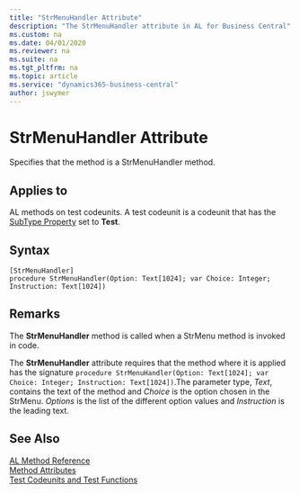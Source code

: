 ```yaml
---
title: "StrMenuHandler Attribute"
description: "The StrMenuHandler attribute in AL for Business Central"
ms.custom: na
ms.date: 04/01/2020
ms.reviewer: na
ms.suite: na
ms.tgt_pltfrm: na
ms.topic: article
ms.service: "dynamics365-business-central"
author: jswymer
---
```


# StrMenuHandler Attribute

Specifies that the method is a StrMenuHandler method.

## Applies to  
AL methods on test codeunits. A test codeunit is a codeunit that has the [SubType Property](../properties/devenv-subtype-property.md) set to **Test**. 

## Syntax  
  
```  
[StrMenuHandler]
procedure StrMenuHandler(Option: Text[1024]; var Choice: Integer; Instruction: Text[1024])
```    

## Remarks

The **StrMenuHandler** method is called when a StrMenu method is invoked in code.

The **StrMenuHandler** attribute requires that the method where it is applied has the signature `procedure StrMenuHandler(Option: Text[1024]; var Choice: Integer; Instruction: Text[1024])`.The parameter type, *Text*,  contains the text of the method and *Choice* is the option chosen in the StrMenu. *Options* is the list of the different option values and *Instruction* is the leading text.

## See Also

[AL Method Reference](../methods-auto/library.md)  
[Method Attributes](devenv-method-attributes.md)  
[Test Codeunits and Test Functions](../devenv-test-codeunits-and-test-methods.md)  
